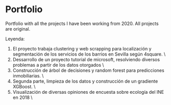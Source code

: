 # Portfolio
Portfolio with all the projects I have been working from 2020.
All projects are original.

Leyenda:

1. El proyecto trabaja clustering y web scrapping para localización y segmentación de los servicios de los barrios en Sevilla según 4square. \
2. Dessarrollo de un proyecto tutorial de microsoft, resolviendo diversos problemas a partir de los datos otorgados \
3. Construcción de árbol de decisiones y random forest para predicciones inmobiliarias. \
4. Segunda parte, limpieza de los datos y construcción de un gradiente XGBoost. \
5. Visualización de diversas opiniones de encuesta sobre ecología del INE en 2018 \

